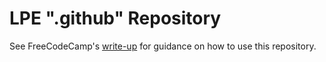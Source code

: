 # LPE ".github" Repository

See FreeCodeCamp's [write-up](https://www.freecodecamp.org/news/how-to-use-the-dot-github-repository/) for guidance on how to use this repository.
